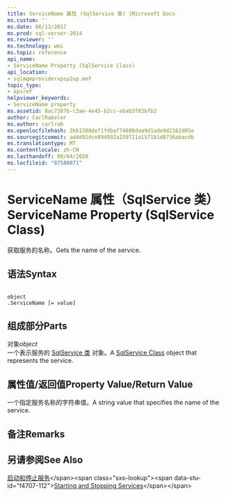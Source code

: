 ```yaml
---
title: ServiceName 属性 (SqlService 类) |Microsoft Docs
ms.custom: ''
ms.date: 06/13/2017
ms.prod: sql-server-2014
ms.reviewer: ''
ms.technology: wmi
ms.topic: reference
api_name:
- ServiceName Property (SqlService Class)
api_location:
- sqlmgmproviderxpsp2up.mof
topic_type:
- apiref
helpviewer_keywords:
- ServiceName property
ms.assetid: 8ac7387b-c3ae-4e45-b2cc-ebab3f83bfb2
author: CarlRabeler
ms.author: carlrab
ms.openlocfilehash: 2bb1308def1fdbaf74880daa9d1ade9d2162d05e
ms.sourcegitcommit: ad4d92dce894592a259721a1571b1d8736abacdb
ms.translationtype: MT
ms.contentlocale: zh-CN
ms.lasthandoff: 08/04/2020
ms.locfileid: "87580071"
---
```

# <a name="servicename-property-sqlservice-class"></a><span data-ttu-id="f4707-102">ServiceName 属性（SqlService 类）</span><span class="sxs-lookup"><span data-stu-id="f4707-102">ServiceName Property (SqlService Class)</span></span>
  <span data-ttu-id="f4707-103">获取服务的名称。</span><span class="sxs-lookup"><span data-stu-id="f4707-103">Gets the name of the service.</span></span>  
  
## <a name="syntax"></a><span data-ttu-id="f4707-104">语法</span><span class="sxs-lookup"><span data-stu-id="f4707-104">Syntax</span></span>  
  
```  
  
object  
.ServiceName [= value]  
```  
  
## <a name="parts"></a><span data-ttu-id="f4707-105">组成部分</span><span class="sxs-lookup"><span data-stu-id="f4707-105">Parts</span></span>  
 <span data-ttu-id="f4707-106">对象</span><span class="sxs-lookup"><span data-stu-id="f4707-106">*object*</span></span>  
 <span data-ttu-id="f4707-107">一个表示服务的 [SqlService 类](sqlservice-class.md) 对象。</span><span class="sxs-lookup"><span data-stu-id="f4707-107">A [SqlService Class](sqlservice-class.md) object that represents the service.</span></span>  
  
## <a name="property-valuereturn-value"></a><span data-ttu-id="f4707-108">属性值/返回值</span><span class="sxs-lookup"><span data-stu-id="f4707-108">Property Value/Return Value</span></span>  
 <span data-ttu-id="f4707-109">一个指定服务名称的字符串值。</span><span class="sxs-lookup"><span data-stu-id="f4707-109">A string value that specifies the name of the service.</span></span>  
  
## <a name="remarks"></a><span data-ttu-id="f4707-110">备注</span><span class="sxs-lookup"><span data-stu-id="f4707-110">Remarks</span></span>  
  
## <a name="see-also"></a><span data-ttu-id="f4707-111">另请参阅</span><span class="sxs-lookup"><span data-stu-id="f4707-111">See Also</span></span>  
 <span data-ttu-id="f4707-112">[启动和停止服务](https://technet.microsoft.com/library/ms174886\(v=sql.105\).aspx)</span><span class="sxs-lookup"><span data-stu-id="f4707-112">[Starting and Stopping Services](https://technet.microsoft.com/library/ms174886\(v=sql.105\).aspx)</span></span>  
  
  
